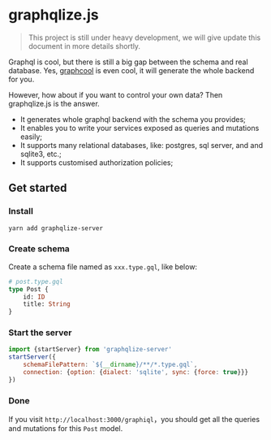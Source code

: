 # graphqlize.js
> This project is still under heavy development, we will give update this document in more details shortly. 

Graphql is cool, but there is still a big gap between the schema and real database. 
Yes, [graphcool](http://www.graph.cool) is even cool, it will generate the whole backend for you.

However, how about if you want to control your own data? 
Then graphqlize.js is the answer. 
* It generates whole graphql backend with the schema you provides;
* It enables you to write your services exposed as queries and mutations easily;
* It supports many relational databases, like: postgres, sql server, and and sqlite3, etc.;
* It supports customised authorization policies;

## Get started
### Install 
```bash
yarn add graphqlize-server
```
### Create schema
Create a schema file named as `xxx.type.gql`, like below:
```graphql
# post.type.gql
type Post {
	id: ID
	title: String
}
```

### Start the server
```javascript
import {startServer} from 'graphqlize-server'
startServer({
	schemaFilePattern: `${__dirname}/**/*.type.gql`,
	connection: {option: {dialect: 'sqlite', sync: {force: true}}}
})
```

### Done
If you visit `http://localhost:3000/graphiql`，you should get all the queries and mutations for this `Post` model.


